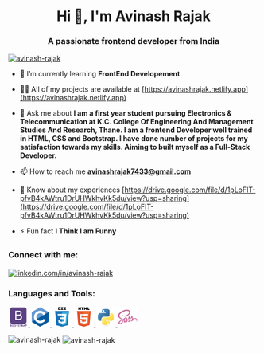 <h1 align="center">Hi 👋, I'm Avinash Rajak</h1>
<h3 align="center">A passionate frontend developer from India</h3>

<p align="left"> <a href="https://github.com/ryo-ma/github-profile-trophy"><img src="https://github-profile-trophy.vercel.app/?username=avinash-rajak" alt="avinash-rajak" /></a> </p>

- 🌱 I’m currently learning **FrontEnd Developement**

- 👨‍💻 All of my projects are available at [https://avinashrajak.netlify.app](https://avinashrajak.netlify.app)

- 💬 Ask me about **I am a first year student pursuing Electronics & Telecommunication at K.C. College Of Engineering And Management Studies And Research, Thane. I am a frontend Developer well trained in HTML, CSS and Bootstrap. I have done number of projects for my satisfaction towards my skills. Aiming to built myself as a Full-Stack Developer.**

- 📫 How to reach me **avinashrajak7433@gmail.com**

- 📄 Know about my experiences [https://drive.google.com/file/d/1pLoFIT-pfvB4kAWtru1DrUHWkhvKk5du/view?usp=sharing](https://drive.google.com/file/d/1pLoFIT-pfvB4kAWtru1DrUHWkhvKk5du/view?usp=sharing)

- ⚡ Fun fact **I Think I am Funny**

<h3 align="left">Connect with me:</h3>
<p align="left">
<a href="https://linkedin.com/in/linkedin.com/in/avinash-rajak" target="blank"><img align="center" src="https://raw.githubusercontent.com/rahuldkjain/github-profile-readme-generator/master/src/images/icons/Social/linked-in-alt.svg" alt="linkedin.com/in/avinash-rajak" height="30" width="40" /></a>
</p>

<h3 align="left">Languages and Tools:</h3>
<p align="left"> <a href="https://getbootstrap.com" target="_blank"> <img src="https://raw.githubusercontent.com/devicons/devicon/master/icons/bootstrap/bootstrap-plain-wordmark.svg" alt="bootstrap" width="40" height="40"/> </a> <a href="https://www.cprogramming.com/" target="_blank"> <img src="https://raw.githubusercontent.com/devicons/devicon/master/icons/c/c-original.svg" alt="c" width="40" height="40"/> </a> <a href="https://www.w3schools.com/css/" target="_blank"> <img src="https://raw.githubusercontent.com/devicons/devicon/master/icons/css3/css3-original-wordmark.svg" alt="css3" width="40" height="40"/> </a> <a href="https://www.w3.org/html/" target="_blank"> <img src="https://raw.githubusercontent.com/devicons/devicon/master/icons/html5/html5-original-wordmark.svg" alt="html5" width="40" height="40"/> </a> <a href="https://www.python.org" target="_blank"> <img src="https://raw.githubusercontent.com/devicons/devicon/master/icons/python/python-original.svg" alt="python" width="40" height="40"/> </a> <a href="https://sass-lang.com" target="_blank"> <img src="https://raw.githubusercontent.com/devicons/devicon/master/icons/sass/sass-original.svg" alt="sass" width="40" height="40"/> </a> </p>

<p><img align="left" src="https://github-readme-stats.vercel.app/api/top-langs?username=avinash-rajak&show_icons=true&locale=en&layout=compact" alt="avinash-rajak" /></p>

<p>&nbsp;<img align="center" src="https://github-readme-stats.vercel.app/api?username=avinash-rajak&show_icons=true&locale=en" alt="avinash-rajak" /></p>



